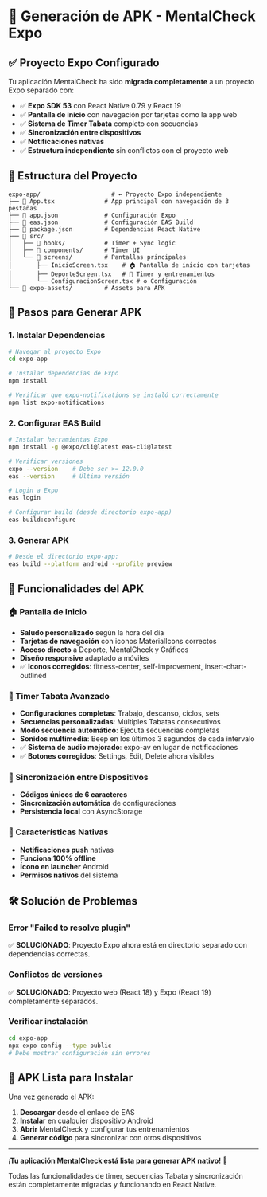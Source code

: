 # 🚀 Generación de APK - MentalCheck Expo

## ✅ Proyecto Expo Configurado

Tu aplicación MentalCheck ha sido **migrada completamente** a un proyecto Expo separado con:

- ✅ **Expo SDK 53** con React Native 0.79 y React 19
- ✅ **Pantalla de inicio** con navegación por tarjetas como la app web
- ✅ **Sistema de Timer Tabata** completo con secuencias
- ✅ **Sincronización entre dispositivos** 
- ✅ **Notificaciones nativas**
- ✅ **Estructura independiente** sin conflictos con el proyecto web

## 📁 Estructura del Proyecto

```
expo-app/                    # ← Proyecto Expo independiente
├── 📄 App.tsx              # App principal con navegación de 3 pestañas
├── 📄 app.json             # Configuración Expo
├── 📄 eas.json             # Configuración EAS Build
├── 📄 package.json         # Dependencias React Native
├── 📁 src/
│   ├── 📁 hooks/           # Timer + Sync logic
│   ├── 📁 components/      # Timer UI
│   └── 📁 screens/         # Pantallas principales
│       ├── InicioScreen.tsx    # 🏠 Pantalla de inicio con tarjetas
│       ├── DeporteScreen.tsx   # 🎯 Timer y entrenamientos
│       └── ConfiguracionScreen.tsx # ⚙️ Configuración
└── 📁 expo-assets/         # Assets para APK
```

## 🔧 Pasos para Generar APK

### 1. Instalar Dependencias
```bash
# Navegar al proyecto Expo
cd expo-app

# Instalar dependencias de Expo
npm install

# Verificar que expo-notifications se instaló correctamente
npm list expo-notifications
```

### 2. Configurar EAS Build
```bash
# Instalar herramientas Expo
npm install -g @expo/cli@latest eas-cli@latest

# Verificar versiones
expo --version    # Debe ser >= 12.0.0
eas --version     # Última versión

# Login a Expo
eas login

# Configurar build (desde directorio expo-app)
eas build:configure
```

### 3. Generar APK
```bash
# Desde el directorio expo-app:
eas build --platform android --profile preview
```

## 📱 Funcionalidades del APK

### 🏠 Pantalla de Inicio
- **Saludo personalizado** según la hora del día 
- **Tarjetas de navegación** con iconos MaterialIcons correctos
- **Acceso directo** a Deporte, MentalCheck y Gráficos
- **Diseño responsive** adaptado a móviles
- ✅ **Iconos corregidos**: fitness-center, self-improvement, insert-chart-outlined

### 🎯 Timer Tabata Avanzado
- **Configuraciones completas**: Trabajo, descanso, ciclos, sets
- **Secuencias personalizadas**: Múltiples Tabatas consecutivos
- **Modo secuencia automático**: Ejecuta secuencias completas
- **Sonidos multimedia**: Beep en los últimos 3 segundos de cada intervalo
- ✅ **Sistema de audio mejorado**: expo-av en lugar de notificaciones
- ✅ **Botones corregidos**: Settings, Edit, Delete ahora visibles

### 🔄 Sincronización entre Dispositivos  
- **Códigos únicos de 6 caracteres**
- **Sincronización automática** de configuraciones
- **Persistencia local** con AsyncStorage

### 📲 Características Nativas
- **Notificaciones push** nativas
- **Funciona 100% offline**
- **Ícono en launcher** Android
- **Permisos nativos** del sistema

## 🛠️ Solución de Problemas

### Error "Failed to resolve plugin"
✅ **SOLUCIONADO**: Proyecto Expo ahora está en directorio separado con dependencias correctas.

### Conflictos de versiones
✅ **SOLUCIONADO**: Proyecto web (React 18) y Expo (React 19) completamente separados.

### Verificar instalación
```bash
cd expo-app
npx expo config --type public
# Debe mostrar configuración sin errores
```

## 🎉 APK Lista para Instalar

Una vez generado el APK:

1. **Descargar** desde el enlace de EAS
2. **Instalar** en cualquier dispositivo Android
3. **Abrir** MentalCheck y configurar tus entrenamientos
4. **Generar código** para sincronizar con otros dispositivos

---

**¡Tu aplicación MentalCheck está lista para generar APK nativo!** 🚀

Todas las funcionalidades de timer, secuencias Tabata y sincronización están completamente migradas y funcionando en React Native.